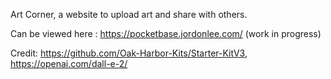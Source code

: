 
Art Corner, a website to upload art and share with others.

Can be viewed here : https://pocketbase.jordonlee.com/ (work in progress)

Credit: https://github.com/Oak-Harbor-Kits/Starter-KitV3, https://openai.com/dall-e-2/
